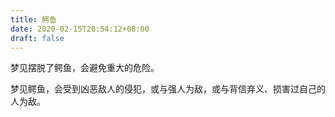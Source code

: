 ```yaml
---
title: 鳄鱼
date: 2020-02-15T20:54:12+08:00
draft: false
---
```


梦见摆脱了鳄鱼，会避免重大的危险。<br>


梦见鳄鱼，会受到凶恶敌人的侵犯，或与强人为敌，或与背信弃义、损害过自己的人为敌。<br>
